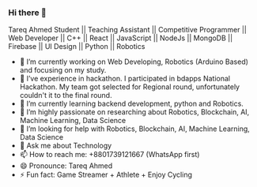 ### Hi there 👋

Tareq Ahmed
Student || Teaching Assistant || Competitive Programmer || Web Developer || C++ || React || JavaScript || NodeJs || MongoDB || Firebase || UI Design || Python || Robotics

- 🔭 I’m currently working on Web Developing, Robotics (Arduino Based) and focusing on my study.
- 🔭 I’ve experience in hackathon. I participated in bdapps National Hackathon. My team got selected for Regional round, unfortunately couldn't it to the final round.
- 🌱 I’m currently learning backend development, python and Robotics.
- 👯 I’m highly passionate on researching about Robotics, Blockchain, AI, Machine Learning, Data Science
- 🤔 I’m looking for help with Robotics, Blockchain, AI, Machine Learning, Data Science
- 💬 Ask me about Technology
- 📫 How to reach me: +8801739121667 (WhatsApp first)
- 😄 Pronounce: Tareq Ahmed
- ⚡ Fun fact: Game Streamer + Athlete + Enjoy Cycling

<!--
**Tareq-Ahmed-Github/Tareq-Ahmed-Github** is a ✨ _special_ ✨ repository because its `README.md` (this file) appears on your GitHub profile.

Here are some ideas to get you started:

- 🔭 I’m currently working on ...
- 🌱 I’m currently learning ...
- 👯 I’m looking to collaborate on ...
- 🤔 I’m looking for help with ...
- 💬 Ask me about ...
- 📫 How to reach me: ...
- 😄 Pronouns: ...
- ⚡ Fun fact: ...
-->
